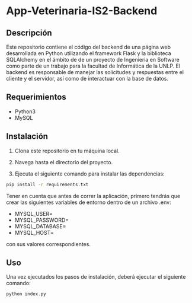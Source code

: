 # App-Veterinaria-IS2-Backend

## Descripción

Este repositorio contiene el código del backend de una página web desarrollada en Python utilizando el framework Flask y la biblioteca SQLAlchemy en el ámbito de de un proyecto de Ingenieria en Software como parte de un trabajo para la facultad de Informática de la UNLP. El backend es responsable de manejar las solicitudes y respuestas entre el cliente y el servidor, así como de interactuar con la base de datos.

## Requerimientos

- Python3
- MySQL

## Instalación

1. Clona este repositorio en tu máquina local.

2. Navega hasta el directorio del proyecto.

3. Ejecuta el siguiente comando para instalar las dependencias:

```bash
pip install -r requirements.txt
```

Tener en cuenta que antes de correr la aplicación, primero tendrás que crear las siguientes variables de entorno dentro de un archivo .env:

- MYSQL_USER=
- MYSQL_PASSWORD=
- MYSQL_DATABASE=
- MYSQL_HOST=

con sus valores correspondientes.

## Uso

Una vez ejecutados los pasos de instalación, deberá ejecutar el siguiente comando:

```bash
python index.py
```

